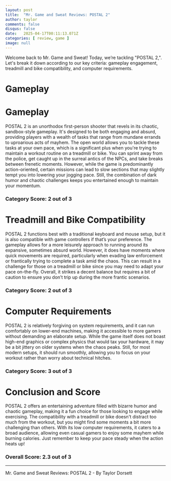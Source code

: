 ```yaml
---
layout: post
title:  "Mr. Game and Sweat Reviews: POSTAL 2"
author: taylor
comments: false
disqus: false
date:   2025-04-17T00:11:13.071Z
categories: [ review, game ]
image: null
---
```


Welcome back to Mr. Game and Sweat! Today, we’re tackling "POSTAL 2,". Let's break it down according to our key criteria: gameplay engagement, treadmill and bike compatibility, and computer requirements.

# Gameplay

# Gameplay

POSTAL 2 is an unorthodox first-person shooter that revels in its chaotic, sandbox-style gameplay. It's designed to be both engaging and absurd, providing players with a wealth of tasks that range from mundane errands to uproarious acts of mayhem. The open world allows you to tackle these tasks at your own pace, which is a significant plus when you're trying to maintain a workout routine on a treadmill or bike. You can sprint away from the police, get caught up in the surreal antics of the NPCs, and take breaks between frenetic moments. However, while the game is predominantly action-oriented, certain missions can lead to slow sections that may slightly tempt you into lowering your jogging pace. Still, the combination of dark humor and chaotic challenges keeps you entertained enough to maintain your momentum.

### Category Score: 2 out of 3

# Treadmill and Bike Compatibility

POSTAL 2 functions best with a traditional keyboard and mouse setup, but it is also compatible with game controllers if that’s your preference. The gameplay allows for a more leisurely approach to running around its expansive, sometimes absurd world. However, it does have moments where quick movements are required, particularly when evading law enforcement or frantically trying to complete a task amid the chaos. This can result in a challenge for those on a treadmill or bike since you may need to adapt your pace on-the-fly. Overall, it strikes a decent balance but requires a bit of caution to ensure you don’t trip up during the more frantic scenarios.

### Category Score: 2 out of 3

# Computer Requirements

POSTAL 2 is relatively forgiving on system requirements, and it can run comfortably on lower-end machines, making it accessible to more gamers without demanding an elaborate setup. While the game itself does not boast high-end graphics or complex physics that would tax your hardware, it may be a bit jittery on older systems when the chaos peaks. Still, for most modern setups, it should run smoothly, allowing you to focus on your workout rather than worry about technical hitches.

### Category Score: 3 out of 3

# Conclusion and Score

POSTAL 2 offers an entertaining adventure filled with bizarre humor and chaotic gameplay, making it a fun choice for those looking to engage while exercising. The compatibility with a treadmill or bike doesn't distract too much from the workout, but you might find some moments a bit more challenging than others. With its low computer requirements, it caters to a broad audience, allowing even casual gamers to enjoy some mayhem while burning calories. Just remember to keep your pace steady when the action heats up!

### Overall Score: 2.3 out of 3

---

Mr. Game and Sweat Reviews: POSTAL 2 - By Taylor Dorsett
